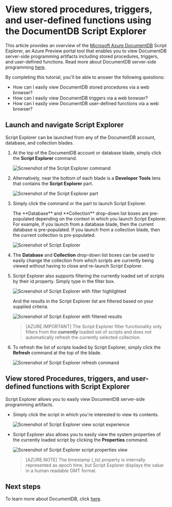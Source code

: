<properties
	pageTitle="View stored procedures, triggers, and user-defined functions using the DocumentDB Script Explorer | Microsoft Azure"
	description="Learn about the DocumentDB Script Explorer, an Azure Preview portal tool to view DocumentDB server-side programming artifacts including stored procedures, triggers, and user-defined functions."
	services="documentdb"
	authors="stephbaron"
	manager="johnmac"
	editor="monicar"
	documentationCenter=""/>

<tags
	ms.service="documentdb"
	ms.workload="data-services"
	ms.tgt_pltfrm="na"
	ms.devlang="na"
	ms.topic="get-started-article" 
	ms.date="06/10/2015"
	ms.author="stbaro"/>

# View stored procedures, triggers, and user-defined functions using the DocumentDB Script Explorer

This article provides an overview of the [Microsoft Azure DocumentDB](http://azure.microsoft.com/services/documentdb/) Script Explorer, an Azure Preview portal tool that enables you to view DocumentDB server-side programming artifacts including stored procedures, triggers, and user-defined functions.  Read more about DocumentDB server-side programming [here](documentdb-programming.md).

By completing this tutorial, you'll be able to answer the following questions:  

-	How can I easily view DocumentDB stored procedures via a web browser?
-	How can I easily view DocumentDB triggers via a web browser?
-	How can I easily view DocumentDB user-defined functions via a web browser?

## Launch and navigate Script Explorer

Script Explorer can be launched from any of the DocumentDB account, database, and collection blades.  

1. At the top of the DocumentDB account or database blade, simply click the **Script Explorer** command.

	![Screenshot of the Script Explorer command](./media/documentdb-view-scripts/scriptexplorercommand.png)
 
2. Alternatively, near the bottom of each blade is a **Developer Tools** lens that contains the **Script Explorer** part.

	![Screenshot of the Script Explorer part](./media/documentdb-view-scripts/scriptexplorerpart.png)

2. Simply click the command or the part to launch Script Explorer.

	<p>The **Database** and **Collection** drop-down list boxes are pre-populated depending on the context in which you launch Script Explorer.  For example, if you launch from a database blade, then the current database is pre-populated.  If you launch from a collection blade, then the current collection is pre-populated.

	![Screenshot of Script Explorer](./media/documentdb-view-scripts/scriptexplorerinitial.png)


3. The **Database** and **Collection** drop-down list boxes can be used to easily change the collection from which scripts are currently being viewed without having to close and re-launch Script Explorer.  

4. Script Explorer also supports filtering the currently loaded set of scripts by their id property.  Simply type in the filter box.

	![Screenshot of Script Explorer with filter highlighted](./media/documentdb-view-scripts/scriptexplorerfilter.png)

	And the results in the Script Explorer list are filtered based on your supplied criteria.

	![Screenshot of Script Explorer with filtered results](./media/documentdb-view-scripts/scriptexplorerfilterresults.png)


	> [AZURE.IMPORTANT] The Script Explorer filter functionality only filters from the ***currently*** loaded set of scripts and does not automatically refresh the currently selected collection.

5. To refresh the list of scripts loaded by Script Explorer, simply click the **Refresh** command at the top of the blade.

	![Screenshot of Script Explorer refresh command](./media/documentdb-view-scripts/scriptexplorerrefresh.png)


## View stored Procedures, triggers, and user-defined functions with  Script Explorer

Script Explorer allows you to easily view DocumentDB server-side programming artifacts.  

- Simply click the script in which you're interested to view its contents.

	![Screenshot of Script Explorer view script experience](./media/documentdb-view-scripts/scriptexplorerviewscript.png)

- Script Explorer also allows you to easily view the system properties of the currently loaded script by clicking the **Properties** command.

	![Screenshot of Script Explorer script properties view](./media/documentdb-view-scripts/scriptproperties.png)

	> [AZURE.NOTE] The timestamp (_ts) property is internally represented as epoch time, but Script Explorer displays the value in a human readable GMT format.

## Next steps

To learn more about DocumentDB, click [here](http://azure.com/docdb).
